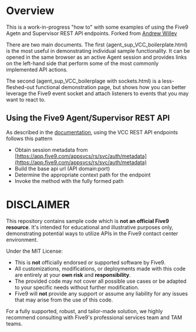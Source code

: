 # Overview

This is a work-in-progress "how to" with some examples of using the Five9 Agetn and Supervisor REST API endpoints.  Forked from [Andrew Willey](https://github.com/andrewawilley)

There are two main documents.  The first (agent_sup_VCC_boilerplate.html) is the most useful in demonstrating individual sample functionality.  It can be opened in the same browser as an active Agent session and provides links on the left-hand side that perform some of the most commonly implemented API actions.

The second (agent_sup_VCC_boilerplage with sockets.html) is a less-fleshed-out functional demonstration page, but shows how you can better leverage the Five9 event socket and attach listeners to events that you may want to react to.  

## Using the Five9 Agent/Supervisor REST API 

As described in the <a href="https://webapps.five9.com/assets/files/for_customers/documentation/apis/vcc-agent+supervisor-rest-api-reference-guide.pdf">documentation</a>, using the VCC REST API endpoints follows this pattern

* Obtain session metadata from [https://app.five9.com/appsvcs/rs/svc/auth/metadata](https://app.five9.com/appsvcs/rs/svc/auth/metadata)
* Build the base api url (API domain:port)
* Determine the appropriate context path for the endpoint
* Invoke the method with the fully formed path

# DISCLAIMER

This repository contains sample code which is **not an official Five9 resource**. It's intended for educational and illustrative purposes only, demonstrating potential ways to utilize APIs in the Five9 contact center environment.

Under the MIT License:

- This is **not** officially endorsed or supported software by Five9.
- All customizations, modifications, or deployments made with this code are entirely at your **own risk** and **responsibility**.
- The provided code may not cover all possible use cases or be adapted to your specific needs without further modification.
- Five9 will **not** provide any support or assume any liability for any issues that may arise from the use of this code.

For a fully supported, robust, and tailor-made solution, we highly recommend consulting with Five9's professional services team and TAM teams.

